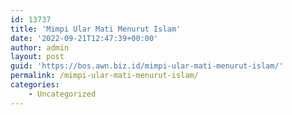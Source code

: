 ```yaml
---
id: 13737
title: 'Mimpi Ular Mati Menurut Islam'
date: '2022-09-21T12:47:39+00:00'
author: admin
layout: post
guid: 'https://bos.awn.biz.id/mimpi-ular-mati-menurut-islam/'
permalink: /mimpi-ular-mati-menurut-islam/
categories:
    - Uncategorized
---
```


